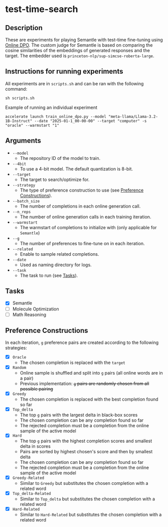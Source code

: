 # test-time-search

## Description
These are experiments for playing Semantle with test-time fine-tuning using [Online DPO](https://huggingface.co/docs/trl/en/online_dpo_trainer). The custom judge for Semantle is based on comparing the cosine similarities of the embeddings of generated responses and the target. The embedder used is `princeton-nlp/sup-simcse-roberta-large`.

## Instructions for running experiments
All experiments are in `scripts.sh` and can be ran with the following command:
```
sh scripts.sh
```

Example of running an individual experiment
```
accelerate launch train_online_dpo.py --model "meta-llama/Llama-3.2-1B-Instruct" --date "2025-01-1_00-00-00" --target "computer" -s "oracle" --warmstart "1"
```

## Arguments
- `--model`
  - The repository ID of the model to train.
- `--4bit`
  - To use a 4-bit model. The default quantization is 8-bit.
- `--target`
  - The target to search/optimize for.
- `--strategy`
  - The type of preference construction to use (see [Preference Constructions](#Preference-Constructions)).
- `--batch_size`
  - The number of completions in each online generation call.
- `--n_reps`
  - The number of online generation calls in each training iteration.
- `--warmstart`
  - The warmstart of completions to initialize with (only applicable for `Semantle`)
- `--g`
  - The number of preferences to fine-tune on in each iteration.
- `--related`
  - Enable to sample related completions.
- `--date`
  - Used as naming directory for logs.
- `--task`
  - The task to run (see [Tasks](#Tasks)).

## Tasks
- [x] Semantle
- [ ] Molecule Optimization
- [ ] Math Reasoning

## Preference Constructions
In each iteration, `g` preference pairs are created according to the following strategies:
- [x] `Oracle`
  - The chosen completion is replaced with the `target`
- [x] `Random`
  - Online sample is shuffled and split into `g` pairs (all online words are in a pair)
  - Previous implementation: ~~`g` pairs are randomly chosen from all possible pairing~~
- [x] `Greedy`
  - The chosen completion is replaced with the best completion found so far
- [x] `Top_delta`
  - The top `g` pairs with the largest delta in black-box scores
  - The chosen completion can be any completion found so far
  - The rejected completion must be a completion from the online sample of the active model
- [x] `Hard`
  - The top `g` pairs with the highest completion scores and smallest delta in scores
  - Pairs are sorted by highest chosen's score and then by smallest delta 
  - The chosen completion can be any completion found so far
  - The rejected completion must be a completion from the online sample of the active model
- [x] `Greedy-Related`
  - Similar to `Greedy` but substitutes the chosen completion with a related word
- [x] `Top_delta-Related`
  - Similar to `Top_delta` but substitutes the chosen completion with a related word
- [x] `Hard-Related`
  - Similar to `Hard-Related` but substitutes the chosen completion with a related word
